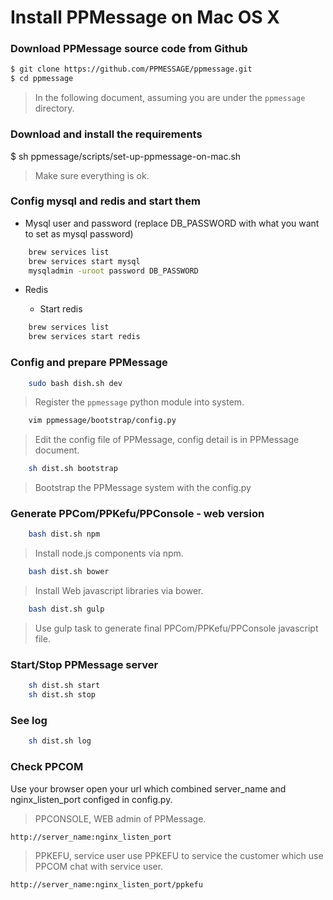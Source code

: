 # Install PPMessage on Mac OS X

### Download PPMessage source code from Github


```bash
$ git clone https://github.com/PPMESSAGE/ppmessage.git
$ cd ppmessage

```

> In the following document, assuming you are under the `ppmessage` directory.

### Download and install the requirements

$ sh ppmessage/scripts/set-up-ppmessage-on-mac.sh

> Make sure everything is ok.

### Config mysql and redis and start them

* Mysql user and password (replace DB_PASSWORD with what you want to set as mysql password)

```Bash
    brew services list
    brew services start mysql
    mysqladmin -uroot password DB_PASSWORD
```

* Redis

  * Start redis
```Bash
    brew services list
    brew services start redis
```

### Config and prepare PPMessage

```bash
    sudo bash dish.sh dev
```

> Register the `ppmessage` python module into system.


```bash
    vim ppmessage/bootstrap/config.py
```

> Edit the config file of PPMessage, config detail is in PPMessage document.

```bash
    sh dist.sh bootstrap
```

> Bootstrap the PPMessage system with the config.py


### Generate PPCom/PPKefu/PPConsole - web version

```bash
    bash dist.sh npm
```

> Install node.js components via npm.


```bash
    bash dist.sh bower
```

> Install Web javascript libraries via bower.


```bash
    bash dist.sh gulp
```

> Use gulp task to generate final PPCom/PPKefu/PPConsole javascript file.


### Start/Stop PPMessage server

```bash
    sh dist.sh start
    sh dist.sh stop
```

### See log

```bash
    sh dist.sh log
```

### Check PPCOM

Use your browser open your url which combined server_name and nginx_listen_port configed in config.py.

> PPCONSOLE, WEB admin of PPMessage.

```bash
http://server_name:nginx_listen_port
```

> PPKEFU, service user use PPKEFU to service the customer which use PPCOM chat with service user.

```bash
http://server_name:nginx_listen_port/ppkefu
```
